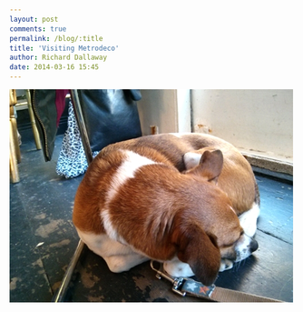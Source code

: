 ```yaml
---
layout: post
comments: true
permalink: /blog/:title
title: 'Visiting Metrodeco'
author: Richard Dallaway
date: 2014-03-16 15:45
---
```


<div><a href="/media/tp_IMG_20140316_154042.jpg"><img src="/media/tp_thumb_IMG_20140316_154042.jpg" width="500" height="375"/></a></div>


  
      
